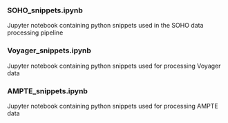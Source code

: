 ### SOHO_snippets.ipynb
Jupyter notebook containing python snippets used in the SOHO data processing pipeline

### Voyager_snippets.ipynb
Jupyter notebook containing python snippets used for processing Voyager data

### AMPTE_snippets.ipynb
Jupyter notebook containing python snippets used for processing AMPTE data
